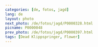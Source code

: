 ```yaml
---
categories: [de, fotos, jagd]
lang: de
layout: photo
next_photo: /de/fotos/jagd/P0000328.html
picname: P0000048
prev_photo: /de/fotos/jagd/P0000397.html
tags: [Dead Klippspringer, Flower]
---
```

